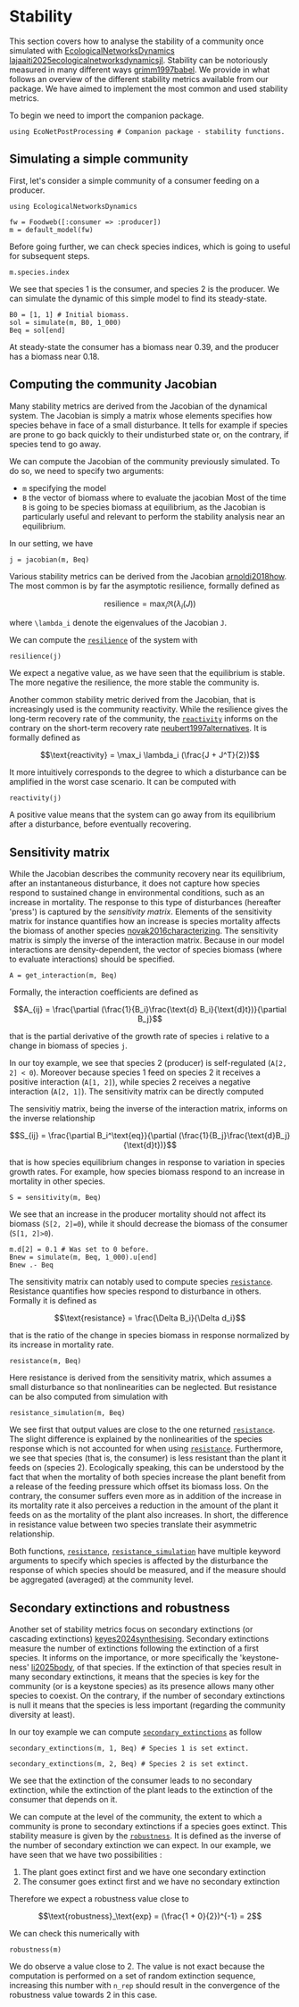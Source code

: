 # Stability

This section covers how to analyse the stability of a community once simulated
with [EcologicalNetworksDynamics](https://econetoolbox.github.io/EcologicalNetworksDynamics.jl/) [lajaaiti2025ecologicalnetworksdynamicsjl](@cite).
Stability can be notoriously measured in many different ways [grimm1997babel](@cite).
We provide in what follows an overview of the different stability metrics
available from our package.
We have aimed to implement the most common and used stability metrics.

To begin we need to import the companion package.

```@example econetd
using EcoNetPostProcessing # Companion package - stability functions.
```

## Simulating a simple community

First, let's consider a simple community of a consumer feeding on a producer.

```@example econetd
using EcologicalNetworksDynamics

fw = Foodweb([:consumer => :producer])
m = default_model(fw)
```

Before going further, we can check species indices, which is going to
useful for subsequent steps.

```@example econetd
m.species.index
```

We see that species 1 is the consumer, and species 2 is the producer.
We can simulate the dynamic of this simple model to find its steady-state.

```@example econetd
B0 = [1, 1] # Initial biomass.
sol = simulate(m, B0, 1_000)
Beq = sol[end]
```

At steady-state the consumer has a biomass near 0.39,
and the producer has a biomass near 0.18.

## Computing the community Jacobian

Many stability metrics are derived from the Jacobian of the dynamical system.
The Jacobian is simply a matrix whose elements specifies how species behave in face
of a small disturbance.
It tells for example if species are prone to go back quickly to their undisturbed state
or, on the contrary, if species tend to go away.

We can compute the Jacobian of the community previously simulated.
To do so, we need to specify two arguments:
- `m` specifying the model
- `B` the vector of biomass where to evaluate the jacobian
Most of the time `B` is going to be species biomass at equilibrium,
as the Jacobian is particularly useful and relevant to perform
the stability analysis near an equilibrium.

In our setting, we have

```@example econetd
j = jacobian(m, Beq)
```


Various stability metrics can be derived from the Jacobian [arnoldi2018how](@cite).
The most common is by far the asymptotic resilience, formally defined as

```math
\text{resilience} = \max_i \Re(\lambda_i(J))
```


where ``\lambda_i`` denote the eigenvalues of the Jacobian ``J``.


We can compute the [`resilience`](@ref) of the system with

```@example econetd
resilience(j)
```

We expect a negative value, as we have seen that the equilibrium is stable.
The more negative the resilience, the more stable the community is.

Another common stability metric derived from the Jacobian, that is
increasingly used is the community reactivity.
While the resilience gives the long-term recovery rate of the community,
the [`reactivity`](@ref) informs on the contrary on the short-term recovery rate [neubert1997alternatives](@cite).
It is formally defined as

```math
\text{reactivity} = \max_i \lambda_i (\frac{J + J^T}{2})
```

It more intuitively corresponds to the degree to which a disturbance can be amplified in the worst case scenario. It can be computed with

```@example econetd
reactivity(j)
```

A positive value means that the system can go away from its equilibrium after a
disturbance, before eventually recovering.

## Sensitivity matrix

While the Jacobian describes the community recovery near its equilibrium,
after an instantaneous disturbance, it does not capture
how species respond to sustained change in environmental conditions,
such as an increase in mortality.
The response to this type of disturbances (hereafter 'press') is captured by the
*sensitivity matrix*.
Elements of the sensitivity matrix for instance quantifies
how an increase is species mortality
affects the biomass of another species [novak2016characterizing](@cite).
The sensitivity matrix is simply the inverse of the interaction matrix.
Because in our model interactions are density-dependent,
the vector of species biomass (where to evaluate interactions)
should be specified.

```@example econetd
A = get_interaction(m, Beq)
```

Formally, the interaction coefficients are defined as

```math
A_{ij} = \frac{\partial (\frac{1}{B_i}\frac{\text{d} B_i}{\text{d}t})}{\partial B_j}
```

that is the partial derivative of the growth rate of species ``i``
relative to a change in biomass of species ``j``.

In our toy example, we see that species 2 (producer)
is self-regulated (`A[2, 2] < 0`).
Moreover because species 1 feed on species 2
it receives a positive interaction (`A[1, 2]`),
while species 2 receives a negative interaction (`A[2, 1]`).
The sensitivity matrix can be directly computed

The sensivitiy matrix, being the inverse of the interaction matrix,
informs on the inverse relationship

```math
S_{ij} = \frac{\partial B_i^\text{eq}}{\partial (\frac{1}{B_j}\frac{\text{d}B_j}{\text{d}t})}
```

that is how species equilibrium changes in response to variation in species growth rates. For example, how species biomass respond to an increase in mortality
in other species.


```@example econetd
S = sensitivity(m, Beq)
```

We see that an increase in the producer mortality
should not affect its biomass (`S[2, 2]=0`),
while it should decrease the biomass of the consumer (`S[1, 2]>0`).

```@example econetd
m.d[2] = 0.1 # Was set to 0 before.
Bnew = simulate(m, Beq, 1_000).u[end]
Bnew .- Beq
```

The sensitivity matrix can notably used to compute species [`resistance`](@ref).
Resistance quantifies how species respond to disturbance in others.
Formally it is defined as

```math
\text{resistance} = \frac{\Delta B_i}{\Delta d_i}
```

that is the ratio of the change in species biomass in response normalized
by its increase in mortality rate.

```@example econetd
resistance(m, Beq)
```

Here resistance is derived from the sensitivity matrix, which assumes a small disturbance so that nonlinearities can be neglected.
But resistance can be also computed from simulation with

```@example econetd
resistance_simulation(m, Beq)
```

We see first that output values are close to the one returned [`resistance`](@ref).
The slight difference is explained by the nonlinearities of the species response
which is not accounted for when using [`resistance`](@ref).
Furthermore, we see that species (that is, the consumer) is less resistant
than the plant it feeds on (species 2).
Ecologically speaking, this can be understood by the fact that
when the mortality of both species increase
the plant benefit from a release of the feeding pressure
which offset its biomass loss.
On the contrary, the consumer
suffers even more as in addition of the increase in its mortality rate
it also perceives a reduction in the amount of the plant it feeds on
as the mortality of the plant also increases.
In short, the difference in resistance value between two species translate their asymmetric relationship.


Both functions, [`resistance`](@ref), [`resistance_simulation`](@ref)
have multiple keyword arguments to specify which species is affected by the disturbance
the response of which species should be measured, and if the measure
should be aggregated (averaged) at the community level.

## Secondary extinctions and robustness

Another set of stability metrics focus on secondary extinctions (or cascading extinctions) [keyes2024synthesising](@cite).
Secondary extinctions measure the number of extinctions
following the extinction of a first species.
It informs on the importance, or more specifically the 'keystone-ness' [li2025body](@cite), of that species.
If the extinction of that species result in many secondary extinctions,
it means that the species is key for the community (or is a keystone species)
as its presence allows many other species to coexist.
On the contrary, if the number of secondary extinctions is null it means
that the species is less important (regarding the community diversity at least).

In our toy example we can compute [`secondary_extinctions`](@ref)
as follow

```@example econetd
secondary_extinctions(m, 1, Beq) # Species 1 is set extinct.
```

```@example econetd
secondary_extinctions(m, 2, Beq) # Species 2 is set extinct.
```

We see that the extinction of the consumer leads to no secondary extinction,
while the extinction of the plant leads to the extinction of the consumer
that depends on it.

We can compute at the level of the community, the extent to which a community
is prone to secondary extinctions if a species goes extinct.
This stability measure is given by the [`robustness`](@ref).
It is defined as the inverse of the number of secondary extinction we can expect.
In our example, we have seen that we have two possibilities : 

1. The plant goes extinct first and we have one secondary extinction
2. The consumer goes extinct first and we have no secondary extinction

Therefore we expect a robustness value close to 

```math
\text{robustness}_\text{exp} = (\frac{1 + 0}{2})^{-1} = 2
```

We can check this numerically with

```@example econetd
robustness(m)
```

We do observe a value close to 2. The value is not exact because the
computation is performed on a set of random extinction sequence,
increasing this number with `n_rep` should result in the convergence
of the robustness value towards 2 in this case.
